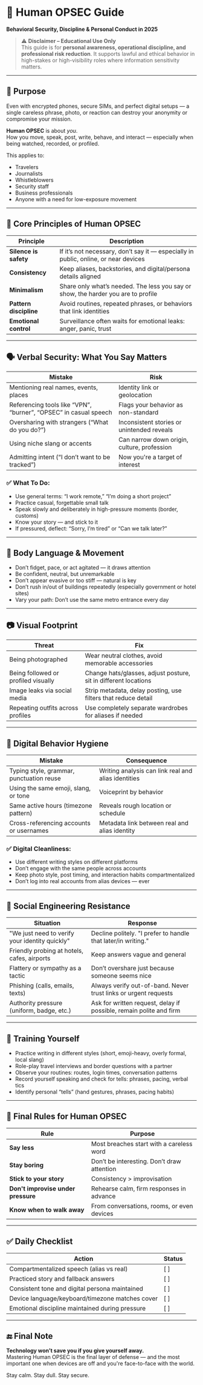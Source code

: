 # 🧠 Human OPSEC Guide  
**Behavioral Security, Discipline & Personal Conduct in 2025**

> ⚠️ **Disclaimer – Educational Use Only**  
> This guide is for **personal awareness, operational discipline, and professional risk reduction**. It supports lawful and ethical behavior in high-stakes or high-visibility roles where information sensitivity matters.

---

## 🎯 Purpose

Even with encrypted phones, secure SIMs, and perfect digital setups — a single careless phrase, photo, or reaction can destroy your anonymity or compromise your mission.

**Human OPSEC** is about *you*.  
How you move, speak, post, write, behave, and interact — especially when being watched, recorded, or profiled.

This applies to:
- Travelers  
- Journalists  
- Whistleblowers  
- Security staff  
- Business professionals  
- Anyone with a need for low-exposure movement

---

## 🔑 Core Principles of Human OPSEC

| Principle        | Description |
|------------------|-------------|
| **Silence is safety** | If it’s not necessary, don’t say it — especially in public, online, or near devices |
| **Consistency** | Keep aliases, backstories, and digital/persona details aligned |
| **Minimalism** | Share only what’s needed. The less you say or show, the harder you are to profile |
| **Pattern discipline** | Avoid routines, repeated phrases, or behaviors that link identities |
| **Emotional control** | Surveillance often waits for emotional leaks: anger, panic, trust |

---

## 🗣️ Verbal Security: What You Say Matters

| Mistake | Risk |
|--------|------|
| Mentioning real names, events, places | Identity link or geolocation |
| Referencing tools like “VPN”, “burner”, “OPSEC” in casual speech | Flags your behavior as non-standard |
| Oversharing with strangers (“What do you do?”) | Inconsistent stories or unintended reveals |
| Using niche slang or accents | Can narrow down origin, culture, profession |
| Admitting intent (“I don’t want to be tracked”) | Now you're a target of interest |

### ✅ What To Do:
- Use general terms: “I work remote,” “I’m doing a short project”  
- Practice casual, forgettable small talk  
- Speak slowly and deliberately in high-pressure moments (border, customs)  
- Know your story — and stick to it  
- If pressured, deflect: “Sorry, I’m tired” or “Can we talk later?”

---

## 🧍 Body Language & Movement

- Don’t fidget, pace, or act agitated — it draws attention  
- Be confident, neutral, but unremarkable  
- Don’t appear evasive or too stiff — natural is key  
- Don’t rush in/out of buildings repeatedly (especially government or hotel sites)  
- Vary your path: Don’t use the same metro entrance every day

---

## 📷 Visual Footprint

| Threat | Fix |
|--------|-----|
| Being photographed | Wear neutral clothes, avoid memorable accessories |
| Being followed or profiled visually | Change hats/glasses, adjust posture, sit in different locations |
| Image leaks via social media | Strip metadata, delay posting, use filters that reduce detail |
| Repeating outfits across profiles | Use completely separate wardrobes for aliases if needed |

---

## 📱 Digital Behavior Hygiene

| Mistake | Consequence |
|---------|-------------|
| Typing style, grammar, punctuation reuse | Writing analysis can link real and alias identities |
| Using the same emoji, slang, or tone | Voiceprint by behavior |
| Same active hours (timezone pattern) | Reveals rough location or schedule |
| Cross-referencing accounts or usernames | Metadata link between real and alias identity |

### ✅ Digital Cleanliness:
- Use different writing styles on different platforms  
- Don’t engage with the same people across accounts  
- Keep photo style, post timing, and interaction habits compartmentalized  
- Don’t log into real accounts from alias devices — ever

---

## 🧬 Social Engineering Resistance

| Situation | Response |
|-----------|----------|
| "We just need to verify your identity quickly" | Decline politely. "I prefer to handle that later/in writing." |
| Friendly probing at hotels, cafes, airports | Keep answers vague and general |
| Flattery or sympathy as a tactic | Don’t overshare just because someone seems nice |
| Phishing (calls, emails, texts) | Always verify out-of-band. Never trust links or urgent requests |
| Authority pressure (uniform, badge, etc.) | Ask for written request, delay if possible, remain polite and firm |

---

## 🧠 Training Yourself

- Practice writing in different styles (short, emoji-heavy, overly formal, local slang)  
- Role-play travel interviews and border questions with a partner  
- Observe your routines: routes, login times, conversation patterns  
- Record yourself speaking and check for tells: phrases, pacing, verbal tics  
- Identify personal “tells” (hand gestures, phrases, pacing habits)

---

## 🧭 Final Rules for Human OPSEC

| Rule | Purpose |
|------|---------|
| **Say less** | Most breaches start with a careless word |
| **Stay boring** | Don’t be interesting. Don’t draw attention |
| **Stick to your story** | Consistency > improvisation |
| **Don't improvise under pressure** | Rehearse calm, firm responses in advance |
| **Know when to walk away** | From conversations, rooms, or even devices

---

## ✅ Daily Checklist

| Action | Status |
|--------|--------|
| Compartmentalized speech (alias vs real) | [ ]  
| Practiced story and fallback answers | [ ]  
| Consistent tone and digital persona maintained | [ ]  
| Device language/keyboard/timezone matches cover | [ ]  
| Emotional discipline maintained during pressure | [ ]  

---

## 🔚 Final Note

**Technology won’t save you if you give yourself away.**  
Mastering Human OPSEC is the final layer of defense — and the most important one when devices are off and you're face-to-face with the world.

Stay calm. Stay dull. Stay secure.
